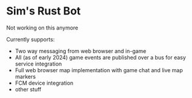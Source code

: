 # Sim's Rust Bot

Not working on this anymore

Currently supports:
- Two way messaging from web browser and in-game
- All (as of early 2024) game events are published over a bus for easy service integration
- Full web browser map implementation with game chat and live map markers
- FCM device integration
- other stuff


